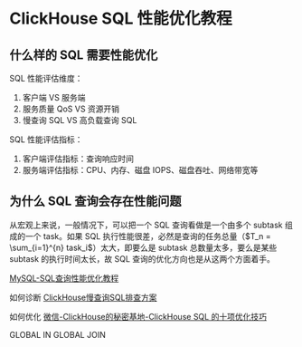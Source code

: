 # ClickHouse SQL 性能优化教程

## 什么样的 SQL 需要性能优化

SQL 性能评估维度：
1. 客户端 VS 服务端
2. 服务质量 QoS VS 资源开销
3. 慢查询 SQL VS 高负载查询 SQL

SQL 性能评估指标：
1. 客户端评估指标：查询响应时间
2. 服务端评估指标：CPU、内存、磁盘 IOPS、磁盘吞吐、网络带宽等

## 为什么 SQL 查询会存在性能问题

从宏观上来说，一般情况下，可以把一个 SQL 查询看做是一个由多个 subtask 组成的一个 task。如果 SQL 执行性能很差，必然是查询的任务总量（$T_n = \sum_{i=1}^{n} task_i$）太大，即要么是 subtask 总数量太多，要么是某些 subtask 的执行时间太长，故 SQL 查询的优化方向也是从这两个方面着手。

[MySQL-SQL查询性能优化教程](work/component/Back-End/MySQL/solution/MySQL-SQL查询性能优化教程.md)

如何诊断
[ClickHouse慢查询SQL排查方案](work/component/Big-Data/ClickHouse/operation/ClickHouse慢查询SQL排查方案.md)

如何优化
[微信-ClickHouse的秘密基地-ClickHouse SQL 的十项优化技巧](https://mp.weixin.qq.com/s/lOxCyms__qviTGhb9H1-Pw)

GLOBAL IN
GLOBAL JOIN